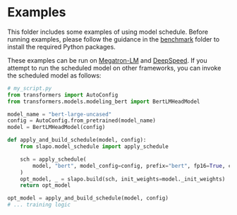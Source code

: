 <!--- Copyright Amazon.com, Inc. or its affiliates. All Rights Reserved. -->
<!--- SPDX-License-Identifier: Apache-2.0  -->

# Examples

This folder includes some examples of using model schedule. 
Before running examples, please follow the guidance in the [benchmark](../benchmark/README.md) folder to install the required Python packages.

These examples can be run on [Megatron-LM](https://github.com/NVIDIA/Megatron-LM) and [DeepSpeed](https://github.com/microsoft/DeepSpeed).
If you attempt to run the scheduled model on other frameworks, you can invoke the scheduled model as follows:

```python
# my_script.py
from transformers import AutoConfig
from transformers.models.modeling_bert import BertLMHeadModel

model_name = "bert-large-uncased"
config = AutoConfig.from_pretrained(model_name)
model = BertLMHeadModel(config)

def apply_and_build_schedule(model, config):
    from slapo.model_schedule import apply_schedule

    sch = apply_schedule(
        model, "bert", model_config=config, prefix="bert", fp16=True, ckpt_ratio=0
    )
    opt_model, _ = slapo.build(sch, init_weights=model._init_weights)
    return opt_model

opt_model = apply_and_build_schedule(model, config)
# ... training logic
```
